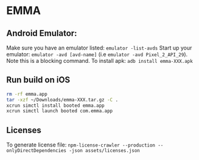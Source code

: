 # EMMA

## Android Emulator:

Make sure you have an emulator listed: `emulator -list-avds`
Start up your emulator: `emulator -avd [avd-name]` (i.e `emulator -avd Pixel_2_API_29`). Note this is a blocking command.
To install apk: `adb install emma-XXX.apk`

## Run build on iOS

```bash
rm -rf emma.app
tar -xzf ~/Downloads/emma-XXX.tar.gz -C .
xcrun simctl install booted emma.app
xcrun simctl launch booted com.emma.app
```

## Licenses

To generate license file: `npm-license-crawler --production --onlyDirectDependencies -json assets/licenses.json`
